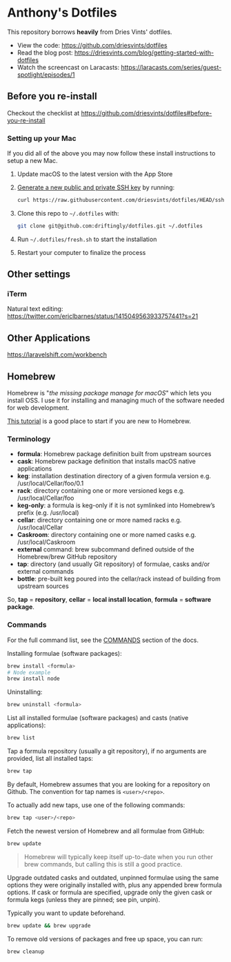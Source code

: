 # Anthony's Dotfiles

This repository borrows **heavily** from Dries Vints' dotfiles.

- View the code: https://github.com/driesvints/dotfiles
- Read the blog post: https://driesvints.com/blog/getting-started-with-dotfiles
- Watch the screencast on Laracasts: https://laracasts.com/series/guest-spotlight/episodes/1

## Before you re-install

Checkout the checklist at https://github.com/driesvints/dotfiles#before-you-re-install

### Setting up your Mac

If you did all of the above you may now follow these install instructions to setup a new Mac.

1. Update macOS to the latest version with the App Store
2. [Generate a new public and private SSH key](https://docs.github.com/en/github/authenticating-to-github/generating-a-new-ssh-key-and-adding-it-to-the-ssh-agent) by running:

   ```zsh
   curl https://raw.githubusercontent.com/driesvints/dotfiles/HEAD/ssh.sh | sh -s "<your-email-address>"
   ```

3. Clone this repo to `~/.dotfiles` with:

    ```zsh
    git clone git@github.com:driftingly/dotfiles.git ~/.dotfiles
    ```

4. Run `~/.dotfiles/fresh.sh` to start the installation
5. Restart your computer to finalize the process

## Other settings

### iTerm
Natural text editing: https://twitter.com/ericlbarnes/status/1415049563933757441?s=21

## Other Applications
https://laravelshift.com/workbench


## Homebrew

Homebrew is "_the missing package manage for macOS_" which lets you install OSS.  I use it for installing and managing much of the software needed for web development.

[This tutorial](https://medium.com/@kkworden/a-beginners-guide-to-homebrew-4b665956a74) is a good place to start if you are new to Homebrew.

### Terminology

- **formula**: Homebrew package definition built from upstream sources
- **cask**: Homebrew package definition that installs macOS native applications
- **keg**: installation destination directory of a given formula version e.g. /usr/local/Cellar/foo/0.1
- **rack**: directory containing one or more versioned kegs e.g. /usr/local/Cellar/foo
- **keg-only**: a formula is keg-only if it is not symlinked into Homebrew’s prefix (e.g. /usr/local)
- **cellar**: directory containing one or more named racks e.g. /usr/local/Cellar
- **Caskroom**: directory containing one or more named casks e.g. /usr/local/Caskroom
- **external** command: brew subcommand defined outside of the Homebrew/brew GitHub repository
- **tap**: directory (and usually Git repository) of formulae, casks and/or external commands
- **bottle**: pre-built keg poured into the cellar/rack instead of building from upstream sources

 So, **tap** = **repository**, **cellar** = **local install location**, **formula** = **software package**.


### Commands

For the full command list, see the [COMMANDS](https://docs.brew.sh/Manpage#commands) section of the docs.

Installing formulae (software packages):

```bash
brew install <formula>
# Node example
brew install node
```

Uninstalling:

```bash
brew uninstall <formula>
```

List all installed formulae (software packages) and casts (native applications):

```bash
brew list
```

Tap a formula repository (usually a git repository), if no arguments are provided, list all installed taps:

```bash
brew tap
```

By default, Homebrew assumes that you are looking for a repository on Github. The convention for tap names is `<user>/<repo>`.

To actually add new taps, use one of the following commands:

```bash
brew tap <user>/<repo>
```

Fetch the newest version of Homebrew and all formulae from GitHub:

```bash
brew update
```

> Homebrew will typically keep itself up-to-date when you run other brew commands, but calling this is still a good practice.

Upgrade outdated casks and outdated, unpinned formulae using the same options they were originally installed with, plus any appended brew formula options. If cask or formula are specified, upgrade only the given cask or formula kegs (unless they are pinned; see pin, unpin).

Typically you want to update beforehand.

```bash
brew update && brew upgrade
```

To remove old versions of packages and free up space, you can run:

```bash
brew cleanup
```
